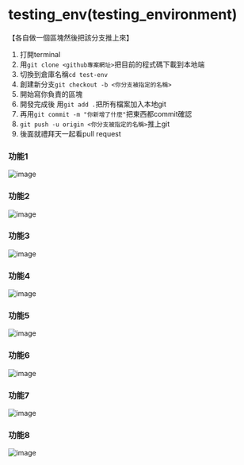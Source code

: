 # testing_env(testing_environment)

【各自做一個區塊然後把該分支推上來】

1. 打開terminal
2. 用`git clone <github專案網址>`把目前的程式碼下載到本地端
3. 切換到倉庫名稱`cd test-env`
4. 創建新分支`git checkout -b <你分支被指定的名稱>`
5. 開始寫你負責的區塊
6. 開發完成後 用`git add .`把所有檔案加入本地git
7. 再用`git commit -m "你新增了什麼"`把東西都commit確認
8. `git push -u origin <你分支被指定的名稱>`推上git
9. 後面就禮拜天一起看pull request

### 功能1
![image](https://github.com/user-attachments/assets/f33097ec-425a-4b14-a07d-3cd59ef9a22e)

### 功能2
![image](https://github.com/user-attachments/assets/58ee742f-5e23-4c85-8942-ddd1c263eef1)

### 功能3
![image](https://github.com/user-attachments/assets/3bbf5e86-1424-409d-ad5b-04e269bc0191)

### 功能4
![image](https://github.com/user-attachments/assets/47c62776-8dd7-4abd-811e-cf24ff4caf50)

### 功能5
![image](https://github.com/user-attachments/assets/9ce3b84e-e79e-4ea4-8b56-9ac72c6c10ea)

### 功能6
![image](https://github.com/user-attachments/assets/187d42cb-880f-4cce-b885-fcfe23d8f4da)

### 功能7
![image](https://github.com/user-attachments/assets/2aef1bb3-b6de-430b-a278-4701b53a0571)

### 功能8
![image](https://github.com/user-attachments/assets/5e1539f4-5ee5-4789-8de5-3e4bae4f3838)
